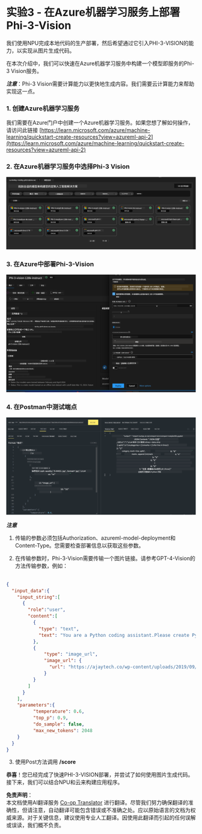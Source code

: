 <!--
CO_OP_TRANSLATOR_METADATA:
{
  "original_hash": "594a3b553655c2ebbc0efdeb0b5040c9",
  "translation_date": "2025-04-03T07:45:38+00:00",
  "source_file": "md\\02.Application\\02.Code\\Phi3\\VSCodeExt\\HOL\\AIPC\\03.DeployPhi3VisionOnAzure.md",
  "language_code": "zh"
}
-->
# **实验3 - 在Azure机器学习服务上部署Phi-3-Vision**

我们使用NPU完成本地代码的生产部署，然后希望通过它引入PHI-3-VISION的能力，以实现从图片生成代码。

在本次介绍中，我们可以快速在Azure机器学习服务中构建一个模型即服务的Phi-3 Vision服务。

***注意***：Phi-3 Vision需要计算能力以更快地生成内容。我们需要云计算能力来帮助实现这一点。

### **1. 创建Azure机器学习服务**

我们需要在Azure门户中创建一个Azure机器学习服务。如果您想了解如何操作，请访问此链接 [https://learn.microsoft.com/azure/machine-learning/quickstart-create-resources?view=azureml-api-2](https://learn.microsoft.com/azure/machine-learning/quickstart-create-resources?view=azureml-api-2)

### **2. 在Azure机器学习服务中选择Phi-3 Vision**

![目录](../../../../../../../../../translated_images/vison_catalog.e04e9e5f2b6ff115fff30e793e54e617da07251c7b192e1a68e6b050917f45aa.zh.png)

### **3. 在Azure中部署Phi-3-Vision**

![部署](../../../../../../../../../translated_images/vision_deploy.c0582d08b5d49675c643f3bedc04ae106957304f3cd4702406fa08bea80ba213.zh.png)

### **4. 在Postman中测试端点**

![测试](../../../../../../../../../translated_images/vision_test.fb4ff33607077153c7b5dcf37648dc5a9cb550824aeba89963e6b270314fc554.zh.png)

***注意***

1. 传输的参数必须包括Authorization、azureml-model-deployment和Content-Type。您需要检查部署信息以获取这些参数。

2. 在传输参数时，Phi-3-Vision需要传输一个图片链接。请参考GPT-4-Vision的方法传输参数，例如：

```json

{
  "input_data":{
    "input_string":[
      {
        "role":"user",
        "content":[ 
          {
            "type": "text",
            "text": "You are a Python coding assistant.Please create Python code for image "
          },
          {
              "type": "image_url",
              "image_url": {
                "url": "https://ajaytech.co/wp-content/uploads/2019/09/index.png"
              }
          }
        ]
      }
    ],
    "parameters":{
          "temperature": 0.6,
          "top_p": 0.9,
          "do_sample": false,
          "max_new_tokens": 2048
    }
  }
}

```

3. 使用Post方法调用 **/score**

**恭喜**！您已经完成了快速PHI-3-VISION部署，并尝试了如何使用图片生成代码。接下来，我们可以结合NPU和云来构建应用程序。

**免责声明**：  
本文档使用AI翻译服务 [Co-op Translator](https://github.com/Azure/co-op-translator) 进行翻译。尽管我们努力确保翻译的准确性，但请注意，自动翻译可能包含错误或不准确之处。应以原始语言的文档为权威来源。对于关键信息，建议使用专业人工翻译。因使用此翻译而引起的任何误解或误读，我们概不负责。